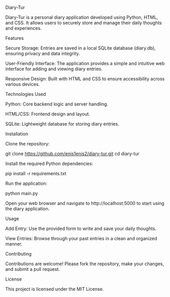 Diary-Tur

Diary-Tur is a personal diary application developed using Python, HTML, and CSS. It allows users to securely store and manage their daily thoughts and experiences.

Features

Secure Storage: Entries are saved in a local SQLite database (diary.db), ensuring privacy and data integrity.

User-Friendly Interface: The application provides a simple and intuitive web interface for adding and viewing diary entries.

Responsive Design: Built with HTML and CSS to ensure accessibility across various devices.

Technologies Used

Python: Core backend logic and server handling.

HTML/CSS: Frontend design and layout.

SQLite: Lightweight database for storing diary entries.

Installation

Clone the repository:

git clone https://github.com/enis1enis2/diary-tur.git
cd diary-tur


Install the required Python dependencies:

pip install -r requirements.txt


Run the application:

python main.py


Open your web browser and navigate to http://localhost:5000 to start using the diary application.

Usage

Add Entry: Use the provided form to write and save your daily thoughts.

View Entries: Browse through your past entries in a clean and organized manner.

Contributing

Contributions are welcome! Please fork the repository, make your changes, and submit a pull request.

License

This project is licensed under the MIT License.
